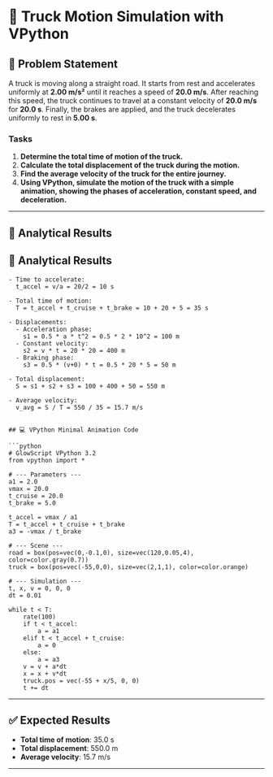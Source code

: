 # 🚚 Truck Motion Simulation with VPython

## 📖 Problem Statement  

A truck is moving along a straight road. It starts from rest and accelerates uniformly at **2.00 m/s²** until it reaches a speed of **20.0 m/s**. After reaching this speed, the truck continues to travel at a constant velocity of **20.0 m/s** for **20.0 s**. Finally, the brakes are applied, and the truck decelerates uniformly to rest in **5.00 s**.  

### Tasks  
1. **Determine the total time of motion of the truck.**  
2. **Calculate the total displacement of the truck during the motion.**  
3. **Find the average velocity of the truck for the entire journey.**  
4. **Using VPython, simulate the motion of the truck with a simple animation, showing the phases of acceleration, constant speed, and deceleration.**  

---

## 🧮 Analytical Results  

## 🧮 Analytical Results  

```text
- Time to accelerate:  
  t_accel = v/a = 20/2 = 10 s

- Total time of motion:  
  T = t_accel + t_cruise + t_brake = 10 + 20 + 5 = 35 s

- Displacements:  
  - Acceleration phase:  
    s1 = 0.5 * a * t^2 = 0.5 * 2 * 10^2 = 100 m  
  - Constant velocity:  
    s2 = v * t = 20 * 20 = 400 m  
  - Braking phase:  
    s3 = 0.5 * (v+0) * t = 0.5 * 20 * 5 = 50 m  

- Total displacement:  
  S = s1 + s2 + s3 = 100 + 400 + 50 = 550 m

- Average velocity:  
  v_avg = S / T = 550 / 35 ≈ 15.7 m/s


## 💻 VPython Minimal Animation Code  

```python
# GlowScript VPython 3.2
from vpython import *

# --- Parameters ---
a1 = 2.0
vmax = 20.0
t_cruise = 20.0
t_brake = 5.0

t_accel = vmax / a1
T = t_accel + t_cruise + t_brake
a3 = -vmax / t_brake

# --- Scene ---
road = box(pos=vec(0,-0.1,0), size=vec(120,0.05,4), color=color.gray(0.7))
truck = box(pos=vec(-55,0,0), size=vec(2,1,1), color=color.orange)

# --- Simulation ---
t, x, v = 0, 0, 0
dt = 0.01

while t < T:
    rate(100)
    if t < t_accel:
        a = a1
    elif t < t_accel + t_cruise:
        a = 0
    else:
        a = a3
    v = v + a*dt
    x = x + v*dt
    truck.pos = vec(-55 + x/5, 0, 0)
    t += dt
```

---

## ✅ Expected Results  
- **Total time of motion**: 35.0 s  
- **Total displacement**: 550.0 m  
- **Average velocity**: 15.7 m/s  

---

